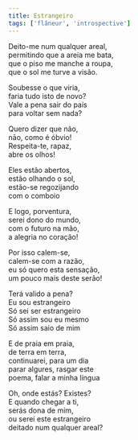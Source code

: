 ```yaml
---
title: Estrangeiro
tags: ['flâneur', 'introspective']
---
```


Deito-me num qualquer areal,  
permitindo que a areia me bata,  
que o piso me manche a roupa,  
que o sol me turve a visão.  

Soubesse o que viria,  
faria tudo isto de novo?  
Vale a pena sair do país  
para voltar sem nada?  

Quero dizer que não,  
nāo, como é óbvio!  
Respeita-te, rapaz,  
abre os olhos!  

Eles estão abertos,  
estão olhando o sol,  
estão-se regozijando  
com o comboio  

E logo, porventura,  
serei dono do mundo,  
com o futuro na mão,  
a alegria no coração!  

Por isso calem-se,  
calem-se com a razão,  
eu só quero esta sensação,  
um pouco mais deste serão!  

Terá valido a pena?  
Eu sou estrangeiro  
Só sei ser estrangeiro  
Só assim sou eu mesmo  
Só assim saio de mim  

E de praia em praia,  
de terra em terra,  
continuarei, para um dia  
parar algures, rasgar este  
poema, falar a minha língua  

Oh, onde estás? Existes?   
E quando chegar a ti,  
serás dona de mim,  
ou serei este estrangeiro  
deitado num qualquer areal?  

